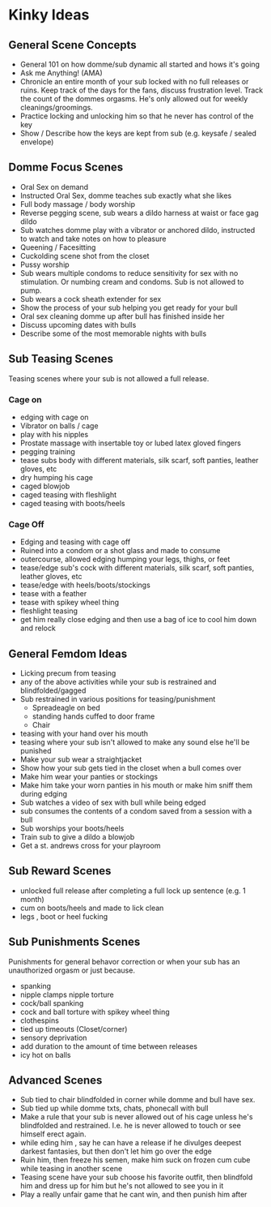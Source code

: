# Kinky Ideas

## General Scene Concepts

* General 101 on how domme/sub dynamic all started and hows it's going
* Ask me Anything! (AMA)
* Chronicle an entire month of your sub locked with no full releases or ruins. Keep track of the days for the fans, discuss frustration level. Track the count of the dommes orgasms. He's only allowed out for weekly cleanings/groomings.
* Practice locking and unlocking him so that he never has control of the key
* Show / Describe how the keys are kept from sub (e.g. keysafe / sealed envelope)

## Domme Focus Scenes

* Oral Sex on demand
* Instructed Oral Sex, domme teaches sub exactly what she likes
* Full body massage / body worship
* Reverse pegging scene, sub wears a dildo harness at waist or face gag dildo
* Sub watches domme play with a vibrator or anchored dildo, instructed to watch and take notes on how to pleasure
* Queening / Facesitting
* Cuckolding scene shot from the closet
* Pussy worship
* Sub wears multiple condoms to reduce sensitivity for sex with no stimulation. Or numbing cream and condoms. Sub is not allowed to pump.
* Sub wears a cock sheath extender for sex
* Show the process of your sub helping you get ready for your bull
* Oral sex cleaning domme up after bull has finished inside her
* Discuss upcoming dates with bulls
* Describe some of the most memorable nights with bulls

## Sub Teasing Scenes

Teasing scenes where your sub is not allowed a full release.

### Cage on

* edging with cage on
* Vibrator on balls / cage
* play with his nipples
* Prostate massage with insertable toy or lubed latex gloved fingers
* pegging training
* tease subs body with different materials, silk scarf, soft panties, leather gloves, etc
* dry humping his cage
* caged blowjob
* caged teasing with fleshlight
* caged teasing with boots/heels

### Cage Off

* Edging and teasing with cage off
* Ruined into a condom or a shot glass and made to consume
* outercourse, allowed edging humping your legs, thighs, or feet
* tease/edge sub's cock with different materials, silk scarf, soft panties, leather gloves, etc
* tease/edge with heels/boots/stockings
* tease with a feather
* tease with spikey wheel thing
* fleshlight teasing
* get him really close edging and then use a bag of ice to cool him down and relock

## General Femdom Ideas

* Licking precum from teasing
* any of the above activities while your sub is restrained and blindfolded/gagged
* Sub restrained in various positions for teasing/punishment
   * Spreadeagle on bed
   * standing hands cuffed to door frame
   * Chair
* teasing with your hand over his mouth
* teasing where your sub isn't allowed to make any sound else he'll be punished
* Make your sub wear a straightjacket
* Show how your sub gets tied in the closet when a bull comes over
* Make him wear your panties or stockings
* Make him take your worn panties in his mouth or make him sniff them during edging
* Sub watches a video of sex with bull while being edged
* sub consumes the contents of a condom saved from a session with a bull
* Sub worships your boots/heels
* Train sub to give a dildo a blowjob
* Get a st. andrews cross for your playroom

## Sub Reward Scenes

* unlocked full release after completing a full lock up sentence (e.g. 1 month)
* cum on boots/heels and made to lick clean
* legs , boot or heel fucking

## Sub Punishments Scenes 

Punishments for general behavor correction or when your sub has an unauthorized orgasm or just because.

* spanking
* nipple clamps nipple torture
* cock/ball spanking
* cock and ball torture with spikey wheel thing
* clothespins 
* tied up timeouts (Closet/corner)
* sensory deprivation
* add duration to the amount of time between releases
* icy hot on balls

## Advanced Scenes

* Sub tied to chair blindfolded in corner while domme and bull have sex. 
* Sub tied up while domme txts, chats, phonecall with bull
* Make a rule that your sub is never allowed out of his cage unless he's blindfolded and restrained. I.e. he is never allowed to touch or see himself erect again.
* while eding him , say he can have a release if he divulges deepest darkest fantasies, but then don't let him go over the edge
* Ruin him, then freeze his semen, make him suck on frozen cum cube while teasing in another scene
* Teasing scene have your sub choose his favorite outfit, then blindfold him and dress up for him but he's not allowed to see you in it
* Play a really unfair game that he cant win, and then punish him after


